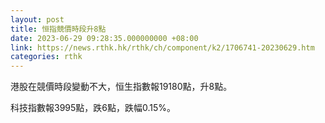 ```yaml
---
layout: post
title: 恒指競價時段升8點
date: 2023-06-29 09:28:35.000000000 +08:00
link: https://news.rthk.hk/rthk/ch/component/k2/1706741-20230629.htm
categories: rthk
---
```


港股在競價時段變動不大，恒生指數報19180點，升8點。

科技指數報3995點，跌6點，跌幅0.15%。

